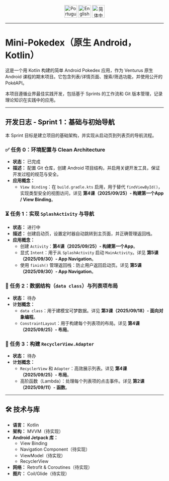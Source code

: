 <div align="center">

<a href="README.md"><img src="https://img.shields.io/badge/🌎%20Português%20(Brasil)-primary?style=for-the-badge&logo=translate" alt="Português (Brasil)" height="40"/></a>
<a href="README.en-US.md"><img src="https://img.shields.io/badge/🇺🇸%20English-en--US-blue?style=for-the-badge&logo=translate" alt="English" height="40"/></a>
<a href="README.zh-CN.md"><img src="https://img.shields.io/badge/🇨🇳%20简体中文-zh--CN-orange?style=for-the-badge&logo=translate" alt="简体中文" height="40"/></a>

</div>

---

# Mini-Pokedex（原生 Android，Kotlin）

这是一个用 Kotlin 构建的简单 Android Pokedex 应用，作为 Venturus 原生 Android 课程的期末项目。它包含列表/详情页面、搜索/筛选功能，并使用公开的 PokéAPI。

本项目遵循业界最佳实践开发，包括基于 Sprints 的工作流和 Git 版本管理，记录理论知识在实践中的应用。

---

## 开发日志 - Sprint 1：基础与初始导航

本 Sprint 目标是建立项目的基础架构，并实现从启动页到列表页的导航流程。

### ✅ 任务 0：环境配置与 Clean Architecture
* **状态：** 已完成
* **描述：** 配置 Git 仓库，创建 Android 项目结构，并启用关键开发工具，保证开发过程的规范与安全。
* **应用概念：**
    * `View Binding`：在 `build.gradle.kts` 启用，用于替代 `findViewById()`，实现类型安全的视图访问，详见 **第4课（2025/09/25）- 构建第一个App / View Binding**。

### ⏳ 任务 1：实现 `SplashActivity` 与导航
* **状态：** 进行中
* **描述：** 创建启动页，设置定时器自动跳转到主页面，并正确管理返回栈。
* **应用概念：**
    * 创建 `Activity`：**第4课（2025/09/25）- 构建第一个App**。
    * 显式 `Intent`：用于从 `SplashActivity` 启动 `MainActivity`。详见 **第5课（2025/09/30）- App Navigation**。
    * 使用 `finish()` 管理返回栈：防止用户返回启动页。详见 **第5课（2025/09/30）- App Navigation**。

### 🔲 任务 2：数据结构（`data class`）与列表项布局
* **状态：** 待办
* **计划概念：**
    * `data class`：用于建模宝可梦数据。详见 **第3课（2025/09/18）- 面向对象编程**。
    * `ConstraintLayout`：用于构建每个列表项的布局。详见 **第4课（2025/09/25）- 布局**。

### 🔲 任务 3：构建 `RecyclerView.Adapter`
* **状态：** 待办
* **计划概念：**
    * `RecyclerView` 和 `Adapter`：高效展示列表。详见 **第4课（2025/09/25）- 布局**。
    * 高阶函数（Lambda）：处理每个列表项的点击事件。详见 **第2课（2025/09/11）- 函数**。

---

## 🛠 技术与库

* **语言：** Kotlin
* **架构：** MVVM（待实现）
* **Android Jetpack 库：**
    * View Binding
    * Navigation Component（待实现）
    * ViewModel（待实现）
    * RecyclerView
* **网络：** Retrofit & Coroutines（待实现）
* **图片：** Coil/Glide（待实现）
